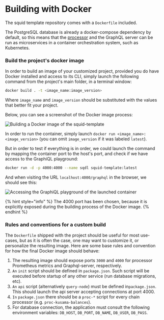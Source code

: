 # Building with Docker

The squid template repository comes with a `Dockerfile` included.

The PostgreSQL database is already a docker-compose dependency by default, so this means that the [processor](../../key-concepts/processor.md) and the GraphQL server can be run as microservices in a container orchestration system, such as Kubernetes.

### Build the project's docker image

In order to build an image of your customized project, provided you do have Docker installed and access to its CLI, simply launch the following command from the project's main folder, in a terminal window:

```bash
docker build . -t <image_name:image_version>
```

Where `image_name` and `image_version` should be substituted with the values that better fit your project.

Below, you can see a screenshot of the Docker image process:

![Building a Docker image of the squid-template](<../../.gitbook/assets/docker build.png>)

In order to run the container, simply launch `docker run <image_name>:<image_version>` (you can omit `image_version` if it was labeled `latest`).

But in order to test if everything is in order, we could launch the command by mapping the container port to the host's port, and check if we have access to the GraphiQL playground:

```bash
docker run -d -p 4000:4000 --name sqdl squid-template:latest
```

And when visiting the URL `localhost:4000/graphql` in the browser, we should see this:

![Accessing the GraphiQL playground of the launched container](<../../.gitbook/assets/container graphql.png>)

{% hint style="info" %}
The 4000 port has been chosen, because it is explicitly exposed during the building process of the Docker image.
{% endhint %}

### Rules and conventions for a custom build

The `Dockerfile` shipped with the project should be useful for most use-cases, but as it is often the case, one may want to customize it, or personalize the resulting image. Here are some base rules and convention for how the final Docker image should behave:

1. The resulting image should expose ports `3000` and `4000` for processor Prometheus metrics and Graphql-server, respectively.
2. `An` `init` script should be defined in `package.json`. Such script will be executed before startup of any other service (run database migrations, etc).
3. `An` `api` script (alternatively `query-node`) must be defined in`package.json`. This should launch the api server accepting connections at port 4000.
4. `In` `package.json` there should be a `proc-*` script for every chain processor (e.g. `proc-kusama-balances`).
5. For database connection, the application must consult the following environment variables: `DB_HOST`, `DB_PORT`, `DB_NAME`, `DB_USER`, `DB_PASS`.

